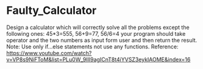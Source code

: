 # Faulty_Calculator

Design a calculator which will correctly solve all the problems except the following ones:
45*3=555, 56+9=77, 56/6=4
your program should take operator and the two numbers as input form user and then return the result.
Note: Use only if...else statements not use any functions.
Reference: https://www.youtube.com/watch?v=VP8s9NiFToM&list=PLu0W_9lII9agICnT8t4iYVSZ3eykIAOME&index=16
